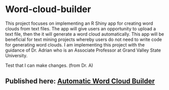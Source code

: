 # Word-cloud-builder
 
This project focuses on implementing an R Shiny app for creating word clouds from text files. The app will give users an opportunity to upload a text file, then the it will generate a word cloud automatically. This app will be beneficial for text mining projects whereby users do not need to write code for generating word clouds. I am implementing this project with the guidance of Dr. Adrian who is an Associate Professor at Grand Valley State University.

Test that I can make changes. (from Dr. A)


## Published here: [Automatic Word Cloud Builder](https://itsoyondi.shinyapps.io/wbuilder/)
